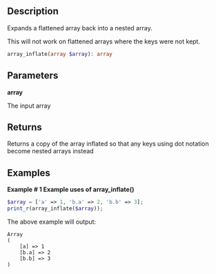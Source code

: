 ## Description

Expands a flattened array back into a nested array.

This will not work on flattened arrays where the keys were not kept.

```php
array_inflate(array $array): array
```

## Parameters

**array**

The input array

## Returns

Returns a copy of the array inflated so that any keys using dot notation become nested arrays instead

## Examples

**Example # 1 Example uses of array_inflate()**

```php
$array = ['a' => 1, 'b.a' => 2, 'b.b' => 3];
print_r(array_inflate($array));
```

The above example will output:

```
Array
(
    [a] => 1
    [b.a] => 2
    [b.b] => 3
)

```
